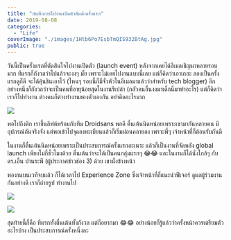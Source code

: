 ```yaml
---
title: "บันทึกการไปงานเปิดตัวสินค้าครั้งแรก"
date: 2019-08-08
categories:
  - "Life"
coverImage: "./images/1Htb6Po7EsbTmQIS932BtAg.jpg"
public: true
---
```


วันนี้เป็นครั้งแรกที่ตัดสินใจไปงานเปิดตัว (launch event) หลังจากเคยได้อีเมลเชิญมาหลายรอบมาก ทีแรกก็กังวลว่าไปแล้วจะงงๆ มั้ย เพราะไม่เคยไปงานแบบนี้เลย แต่ก็คิดว่าเอาเถอะ ลองเป็นครั้งแรกดูก็ดี จะได้คุ้นชินเอาไว้ (ไหนๆ รอบนี้ก็มีจั่วหัวในอีเมลมาแล้วว่าสำหรับ tech blogger) อีกอย่างหนึ่งก็กังวลว่าจะเป็นคนที่อายุน้อยสุดในงานรึเปล่า (กลัวคนอื่นงงมาเด็กนี่มาทำอะไร) แต่ก็คิดว่าเราก็ไปทำงาน ต่างคนก็ต่างทำงานของตัวเองกัน อย่าคิดอะไรมาก

<!--more-->

![](./images/1Htb6Po7EsbTmQIS932BtAg.jpg)

พอไปถึงตึก เราขึ้นลิฟต์พร้อมกับทีม Droidsans พอดี ตื่นเต้นนิดหน่อยเพราะเขามากันหลายคน มีอุปกรณ์กันจริงจัง แต่พอเข้าไปจุดลงทะเบียนแล้วก็เริ่มผ่อนคลายลง เพราะพี่ๆ เจ้าหน้าที่ก็ต้อนรับกันดี

ในงานก็ตื่นเต้นนิดหน่อยเพราะเป็นประสบการณ์ครั้งแรกอะเนาะ แล้วก็เป็นงานที่จัดหลัง global launch เพียงไม่กี่ชั่วโมงด้วย ตื่นเต้นว่าจะได้เป็นคนกลุ่มแรกๆ 😂😂 และในงานก็ได้นั่งใกล้ๆ กับ ดร.เอิ้น ปานระพี (ผู้ประกาศข่าวช่อง 3) ด้วย เขานั่งข้างหน้า

พองานบนเวทีจบแล้ว ก็ได้เวลาไป Experience Zone ซึ่งเจ้าหน้าที่ก็แนะนำฟีเจอร์ ดูแลผู้ร่วมงานกันอย่างดี เราก็ถ่ายรูป ทำงานไป

![](./images/1_n3T_sSAlpHdjAKqq8v0R1g-scaled.webp)

![](./images/1_cIEw9Yz1rwZAlvaNM5s56Q-scaled.webp)

สุดท้ายนี้ก็คือ ทีแรกทั้งตื่นเต้นทั้งกังวล แต่ก็อยากมา 😂😂 อย่างน้อยก็รู้แล้วว่าครั้งหน้าควรเตรียมตัวอะไรบ้าง เป็นประสบการณ์ครั้งหนึ่งละ
